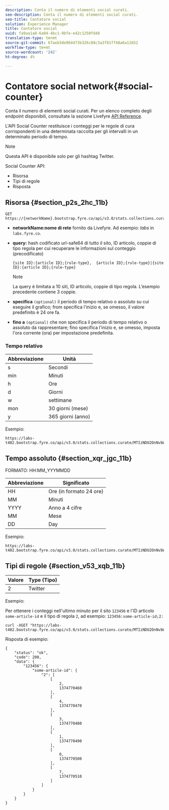 ```yaml
---
description: Conta il numero di elementi social curati.
seo-description: Conta il numero di elementi social curati.
seo-title: Contatore social
solution: Experience Manager
title: Contatore social
uuid: fa9aa1a8-6a04-4bc1-9bfe-e42c1250fd48
translation-type: tm+mt
source-git-commit: 67aeb3de964473b326c88c3a3f81ff48a6a12652
workflow-type: tm+mt
source-wordcount: '242'
ht-degree: 4%

---
```



# Contatore social network{#social-counter}

Conta il numero di elementi social curati. Per un elenco completo degli endpoint disponibili, consultate la sezione Livefyre [API Reference](https://api.livefyre.com/docs).

L&#39;API Social Counter restituisce i conteggi per le regole di cura corrispondenti in una determinata raccolta per gli intervalli in un determinato periodo di tempo.

>[!NOTE]
>
>Questa API è disponibile solo per gli hashtag Twitter.

Social Counter API:

* Risorsa
* Tipi di regole
* Risposta

## Risorsa {#section_p2s_2hc_11b}

```
GET https://{networkName}.bootstrap.fyre.co/api/v3.0/stats.collections.curate/{query}.json
```

* **networkName:nome di rete** fornito da Livefyre. Ad esempio: *labs* in `labs.fyre.co`.
* **query:** hash codificato url-safe64 di tutto il sito, ID articolo, coppie di tipo regola per cui recuperare le informazioni sul conteggio (precodificato)

   ```
   {site ID}:{article ID};{rule-type},  {article ID};{rule-type}|{site ID}:{article ID};{rule-type}
   ```

   >[!NOTE]
   >La query è limitata a 10 siti, ID articolo, coppie di tipo regola. L’esempio precedente contiene 3 coppie.

* **specifica** `(optional)` il periodo di tempo relativo o assoluto su cui eseguire il grafico; from specifica l&#39;inizio e, se omesso, il valore predefinito è 24 ore fa.
* **fino a** `(optional)` che non specifica il periodo di tempo relativo o assoluto da rappresentare; fino specifica l&#39;inizio e, se omesso, imposta l&#39;ora corrente (ora) per impostazione predefinita.

### Tempo relativo

| Abbreviazione | Unità |
|---|---|
| s | Secondi |
| min | Minuti |
| h | Ore |
| d | Giorni |
| w | settimane |
| mon | 30 giorni (mese) |
| y | 365 giorni (anno) |

Esempio:

```
https://labs-t402.bootstrap.fyre.co/api/v3.0/stats.collections.curate/MTIzNDU2OnNvbWUtYXJ0aWNsZS1pZDsy.json&from=-7d&until=-6d
```

## Tempo assoluto {#section_xqr_jgc_11b}

FORMATO: HH:MM_YYYMMDD

| Abbreviazione | Significato |
|---|---|
| HH | Ore (in formato 24 ore) |
| MM | Minuti |
| YYYY | Anno a 4 cifre |
| MM | Mese |
| DD | Day |

Esempio:

```
https://labs-t402.bootstrap.fyre.co/api/v3.0/stats.collections.curate/MTIzNDU2OnNvbWUtYXJ0aWNsZS1pZDsy.json&from=04:00_20130709 
```

## Tipi di regole {#section_v53_xqb_11b}

| Valore | Type (Tipo) |
|---|---|
| 2 | Twitter |

Esempio:

Per ottenere i conteggi nell&#39;ultimo minuto per il sito `123456` e l&#39;ID articolo `some-article-id` e il tipo di regola `2`, ad esempio: `123456:some-article-id;2:`

```
curl -XGET "https://labs-t402.bootstrap.fyre.co/api/v3.0/stats.collections.curate/MTIzNDU2OnNvbWUtYXJ0aWNsZS1pZDsy.json&from=-1min" 
```

Risposta di esempio:

```
{ 
    "status": "ok", 
    "code": 200, 
    "data": { 
        "123456": { 
            "some-article-id": { 
                "2": [ 
                    [ 
                        2, 
                        1374770460 
                    ], 
                    [ 
                        4, 
                        1374770470 
                    ], 
                    [ 
                        3, 
                        1374770480 
                    ], 
                    [ 
                        1, 
                        1374770490 
                    ], 
                    [ 
                        0, 
                        1374770500 
                    ], 
                    [ 
                        7, 
                        1374770510 
                    ] 
                ] 
            } 
        } 
    } 
}
```
